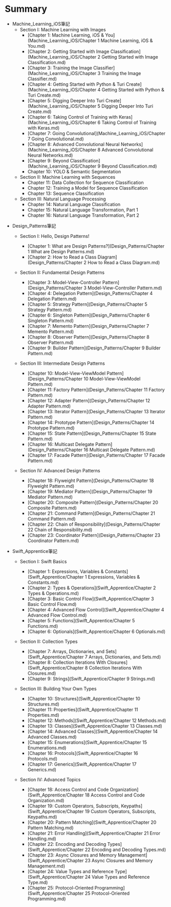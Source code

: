 # Summary

- Machine_Learning_iOS筆記
  - Section I: Machine Learning with Images
    - [Chapter 1:  Machine Learning, iOS & You](Machine_Learning_iOS/Chapter 1  Machine Learning, iOS & You.md)
    - [Chapter 2: Getting Started with Image Classification](Machine_Learning_iOS/Chapter 2 Getting Started with Image Classification.md)
    - [Chapter 3: Training the Image Classifier](Machine_Learning_iOS/Chapter 3 Training the Image Classifier.md)
    - [Chapter 4: Getting Started with Python & Turi Create](Machine_Learning_iOS/Chapter 4 Getting Started with Python & Turi Create.md)
    - [Chapter 5: Digging Deeper Into Turi Create](Machine_Learning_iOS/Chapter 5 Digging Deeper Into Turi Create.md)
    - [Chapter 6: Taking Control of Training with Keras](Machine_Learning_iOS/Chapter 6 Taking Control of Training with Keras.md)
    - [Chapter 7: Going Convolutional](Machine_Learning_iOS/Chapter 7 Going Convolutional.md)
    - [Chapter 8: Advanced Convolutional Neural Networks](Machine_Learning_iOS/Chapter 8 Advanced Convolutional Neural Networks.md)
    - [Chapter 9: Beyond Classification](Machine_Learning_iOS/Chapter 9 Beyond Classification.md)
    - Chapter 10: YOLO & Semantic Segmentation
  - Section II: Machine Learning with Sequences
    - Chapter 11: Data Collection for Sequence Classification
    - Chapter 12: Training a Model for Sequence Classification
    - Chapter 13: Sequence Classification
  - Section III: Natural Language Processing
    - Chapter 14: Natural Language Classification
    - Chapter 15: Natural Language Transformation, Part 1
    - Chapter 16: Natural Language Transformation, Part 2

* Design_Patterns筆記
  
   * Section I: Hello, Design Patterns!
      * [Chapter 1: What are Design Patterns?](Design_Patterns/Chapter 1 What are Design Patterns.md)
      * [Chapter 2: How to Read a Class Diagram](Design_Patterns/Chapter 2 How to Read a Class Diagram.md)
   * Section II: Fundamental Design Patterns
      * [Chapter 3: Model-View-Controller Pattern](Design_Patterns/Chapter 3 Model-View-Controller Pattern.md)
      * [Chapter 4: Delegation Pattern](Design_Patterns/Chapter 4 Delegation Pattern.md)
      * [Chapter 5: Strategy Pattern](Design_Patterns/Chapter 5 Strategy Pattern.md)
      * [Chapter 6: Singleton Pattern](Design_Patterns/Chapter 6 Singleton Pattern.md)
      * [Chapter 7: Memento Pattern](Design_Patterns/Chapter 7 Memento Pattern.md)
      * [Chapter 8: Observer Pattern](Design_Patterns/Chapter 8 Observer Pattern.md)
      * [Chapter 9: Builder Pattern](Design_Patterns/Chapter 9 Builder Pattern.md)
   * Section III: Intermediate Design Patterns
     
      - [Chapter 10: Model-View-ViewModel Pattern](Design_Patterns/Chapter 10 Model-View-ViewModel Pattern.md)
      - [Chapter 11: Factory Pattern](Design_Patterns/Chapter 11 Factory Pattern.md)
      - [Chapter 12: Adapter Pattern](Design_Patterns/Chapter 12 Adapter Pattern.md)
      - [Chapter 13: Iterator Pattern](Design_Patterns/Chapter 13 Iterator Pattern.md)
      - [Chapter 14: Prototype Pattern](Design_Patterns/Chapter 14 Prototype Pattern.md)
      - [Chapter 15: State Pattern](Design_Patterns/Chapter 15 State Pattern.md)
      - [Chapter 16: Multicast Delegate Pattern](Design_Patterns/Chapter 16 Multicast Delegate Pattern.md)
      - [Chapter 17: Facade Pattern](Design_Patterns/Chapter 17 Facade Pattern.md)
   * Section IV: Advanced Design Patterns
      * [Chapter 18: Flyweight Pattern](Design_Patterns/Chapter 18 Flyweight Pattern.md)
      * [Chapter 19: Mediator Pattern](Design_Patterns/Chapter 19 Mediator Pattern.md)
      * [Chapter 20: Composite Pattern](Design_Patterns/Chapter 20 Composite Pattern.md)
      * [Chapter 21: Command Pattern](Design_Patterns/Chapter 21 Command Pattern.md)
      * [Chapter 22: Chain of Responsibility](Design_Patterns/Chapter 22 Chain of Responsibility.md)
      * [Chapter 23: Coordinator Pattern](Design_Patterns/Chapter 23 Coordinator Pattern.md)
   
* Swift_Apprentice筆記
  
   * Section I: Swift Basics
   
      * [Chapter 1: Expressions, Variables & Constants](Swift_Apprentice/Chapter 1 Expressions, Variables & Constants.md)
      * [Chapter 2: Types & Operations](Swift_Apprentice/Chapter 2 Types & Operations.md)
      * [Chapter 3: Basic Control Flow](Swift_Apprentice/Chapter 3 Basic Control Flow.md)
      * [Chapter 4: Advanced Flow Control](Swift_Apprentice/Chapter 4 Advanced Flow Control.md)
      * [Chapter 5: Functions](Swift_Apprentice/Chapter 5 Functions.md)
      * [Chapter 6: Optionals](Swift_Apprentice/Chapter 6 Optionals.md)
   
   * Section II: Collection Types
   
      * [Chapter 7: Arrays, Dictionaries, and Sets](Swift_Apprentice/Chapter 7 Arrays, Dictionaries, and Sets.md)
      * [Chapter 8: Collection Iterations With Closures](Swift_Apprentice/Chapter 8 Collection Iterations With Closures.md)
      * [Chapter 9: Strings](Swift_Apprentice/Chapter 9 Strings.md)
      
   * Section III: Building Your Own Types
   
      * [Chapter 10: Structures](Swift_Apprentice/Chapter 10 Structures.md)
      * [Chapter 11: Properties](Swift_Apprentice/Chapter 11 Properties.md)
      * [Chapter 12: Methods](Swift_Apprentice/Chapter 12 Methods.md)
      * [Chapter 13: Classes](Swift_Apprentice/Chapter 13 Classes.md)
      * [Chapter 14: Advanced Classes](Swift_Apprentice/Chapter 14 Advanced Classes.md)
      * [Chapter 15: Enumerations](Swift_Apprentice/Chapter 15 Enumerations.md)
      * [Chapter 16: Protocols](Swift_Apprentice/Chapter 16 Protocols.md)
      * [Chapter 17: Generics](Swift_Apprentice/Chapter 17 Generics.md)
   
   * Section IV: Advanced Topics
   
      * [Chapter 18: Access Control and Code Organization](Swift_Apprentice/Chapter 18 Access Control and Code Organization.md)
      * [Chapter 19: Custom Operators, Subscripts, Keypaths](Swift_Apprentice/Chapter 19 Custom Operators, Subscripts, Keypaths.md)
      * [Chapter 20: Pattern Matching](Swift_Apprentice/Chapter 20 Pattern Matching.md)
      * [Chapter 21: Error Handling](Swift_Apprentice/Chapter 21 Error Handling.md)
      * [Chapter 22: Encoding and Decoding Types](Swift_Apprentice/Chapter 22 Encoding and Decoding Types.md)
      * [Chapter 23: Async Closures and Memory Management](Swift_Apprentice/Chapter 23 Async Closures and Memory Management.md)
      * [Chapter 24: Value Types and Reference Type](Swift_Apprentice/Chapter 24 Value Types and Reference Type.md)
      * [Chapter 25: Protocol-Oriented Programming](Swift_Apprentice/Chapter 25 Protocol-Oriented Programming.md)
   
